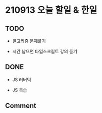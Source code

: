 # 210913 오늘 할일 & 한일

## TODO

- 알고리즘 문제풀기

- 시간 남으면 타입스크립트 강의 듣기

## DONE

- JS 러버덕

- JS 복습

## Comment
